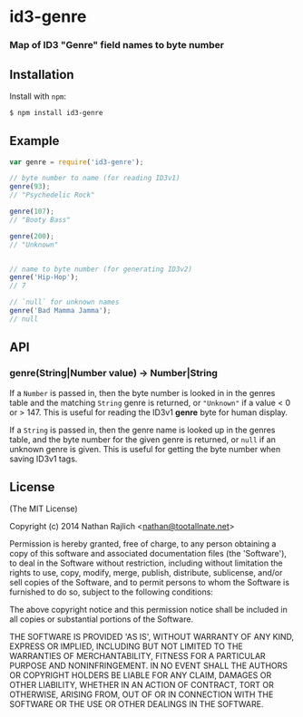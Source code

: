 id3-genre
=========
### Map of ID3 "Genre" field names to byte number



Installation
------------

Install with `npm`:

``` bash
$ npm install id3-genre
```


Example
-------

``` js
var genre = require('id3-genre');

// byte number to name (for reading ID3v1)
genre(93);
// "Psychedelic Rock"

genre(107);
// "Booty Bass"

genre(200);
// "Unknown"


// name to byte number (for generating ID3v2)
genre('Hip-Hop');
// 7

// `null` for unknown names
genre('Bad Mamma Jamma');
// null
```


API
---

### genre(String|Number value) → Number|String

If a `Number` is passed in, then the byte number is looked in in the genres table
and the matching `String` genre is returned, or `"Unknown"` if a value &lt; 0 or
&gt; 147. This is useful for reading the ID3v1 __genre__ byte for human display.

If a `String` is passed in, then the genre name is looked up in the genres table,
and the byte number for the given genre is returned, or `null` if an unknown genre
is given. This is useful for getting the byte number when saving ID3v1 tags.


License
-------

(The MIT License)

Copyright (c) 2014 Nathan Rajlich &lt;nathan@tootallnate.net&gt;

Permission is hereby granted, free of charge, to any person obtaining
a copy of this software and associated documentation files (the
'Software'), to deal in the Software without restriction, including
without limitation the rights to use, copy, modify, merge, publish,
distribute, sublicense, and/or sell copies of the Software, and to
permit persons to whom the Software is furnished to do so, subject to
the following conditions:

The above copyright notice and this permission notice shall be
included in all copies or substantial portions of the Software.

THE SOFTWARE IS PROVIDED 'AS IS', WITHOUT WARRANTY OF ANY KIND,
EXPRESS OR IMPLIED, INCLUDING BUT NOT LIMITED TO THE WARRANTIES OF
MERCHANTABILITY, FITNESS FOR A PARTICULAR PURPOSE AND NONINFRINGEMENT.
IN NO EVENT SHALL THE AUTHORS OR COPYRIGHT HOLDERS BE LIABLE FOR ANY
CLAIM, DAMAGES OR OTHER LIABILITY, WHETHER IN AN ACTION OF CONTRACT,
TORT OR OTHERWISE, ARISING FROM, OUT OF OR IN CONNECTION WITH THE
SOFTWARE OR THE USE OR OTHER DEALINGS IN THE SOFTWARE.

[pac-file-docs]: https://web.archive.org/web/20070602031929/http://wp.netscape.com/eng/mozilla/2.0/relnotes/demo/proxy-live.html
[pac-wikipedia]: http://wikipedia.org/wiki/Proxy_auto-config
